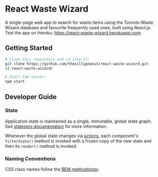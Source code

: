 # React Waste Wizard

A single-page web app to search for waste items using the Toronto Waste Wizard database and favourite frequently used ones, built using React.js. Test the app on Heroku: https://react-waste-wizard.herokuapp.com.

## Getting Started
```bash
# Clone this repository and cd into it:
git clone https://github.com/thesillypeanut/react-waste-wizard.git 
cd react-waste-wizard/

# Start the server:
npm start
```

## Developer Guide

### State

Application state is maintained as a single, immutable, global state graph. See
[statezero documentation](https://github.com/andornaut/statezero/blob/master/README.md) for more information.

Whenever the global state changes via [actions](src/actions), each component's `filterState()` method is invoked with a
frozen copy of the new state and then its `render()` method is invoked.

### Naming Conventions

CSS class names follow the [BEM methodology](http://getbem.com/).
